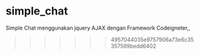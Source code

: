 # simple_chat
Simple Chat menggunakan jquery AJAX dengan Framework Codeigneter,,
>>>>>>> 4957044035e9757906a73e6c35357599bedd6402
